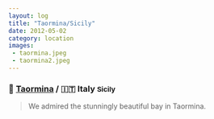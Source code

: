 ```yaml
---
layout: log
title: "Taormina/Sicily"
date: 2012-05-02
category: location
images:
 - taormina.jpeg
 - taormina2.jpeg
---
```


### 📍 [Taormina](https://maps.app.goo.gl/qs7xwZRstbrBRyFn7) / 🇮🇹 Italy <small class="superscript">Sicily</small>

> We admired the stunningly beautiful bay in Taormina.